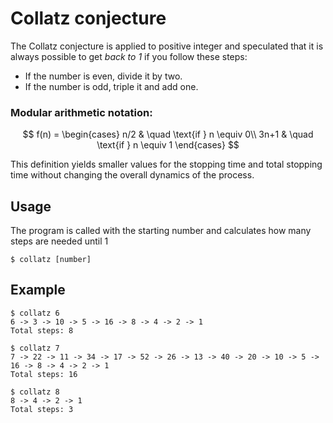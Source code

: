 # Collatz conjecture

The Collatz conjecture is applied to positive integer and speculated that it is always possible to get _back to 1_ if you follow these steps:

- If the number is even, divide it by two.
- If the number is odd, triple it and add one.

### Modular arithmetic notation:

$$
f(n) =
\begin{cases}
n/2       & \quad \text{if } n \equiv 0\\
3n+1  & \quad \text{if } n \equiv 1
\end{cases}
$$
  
This definition yields smaller values for the stopping time and total stopping time without changing the overall dynamics of the process.

## Usage

The program is called with the starting number and calculates how many steps are needed until 1

`$ collatz [number]`

## Example

```
$ collatz 6
6 -> 3 -> 10 -> 5 -> 16 -> 8 -> 4 -> 2 -> 1
Total steps: 8
```

```
$ collatz 7
7 -> 22 -> 11 -> 34 -> 17 -> 52 -> 26 -> 13 -> 40 -> 20 -> 10 -> 5 -> 16 -> 8 -> 4 -> 2 -> 1
Total steps: 16
```

```
$ collatz 8
8 -> 4 -> 2 -> 1
Total steps: 3
```